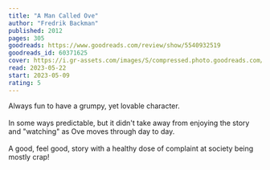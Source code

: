 ```yaml
---
title: "A Man Called Ove"
author: "Fredrik Backman"
published: 2012
pages: 305
goodreads: https://www.goodreads.com/review/show/5540932519
goodreads_id: 60371625
cover: https://i.gr-assets.com/images/S/compressed.photo.goodreads.com/books/1644315364l/60371625._SY475_.jpg
read: 2023-05-22
start: 2023-05-09
rating: 5
---
```


Always fun to have a grumpy, yet lovable character.<br /><i></i><br />In some ways predictable, but it didn't take away from enjoying the story and "watching" as Ove moves through day to day.<br /><br />A good, feel good, story with a healthy dose of complaint at society being mostly crap!
